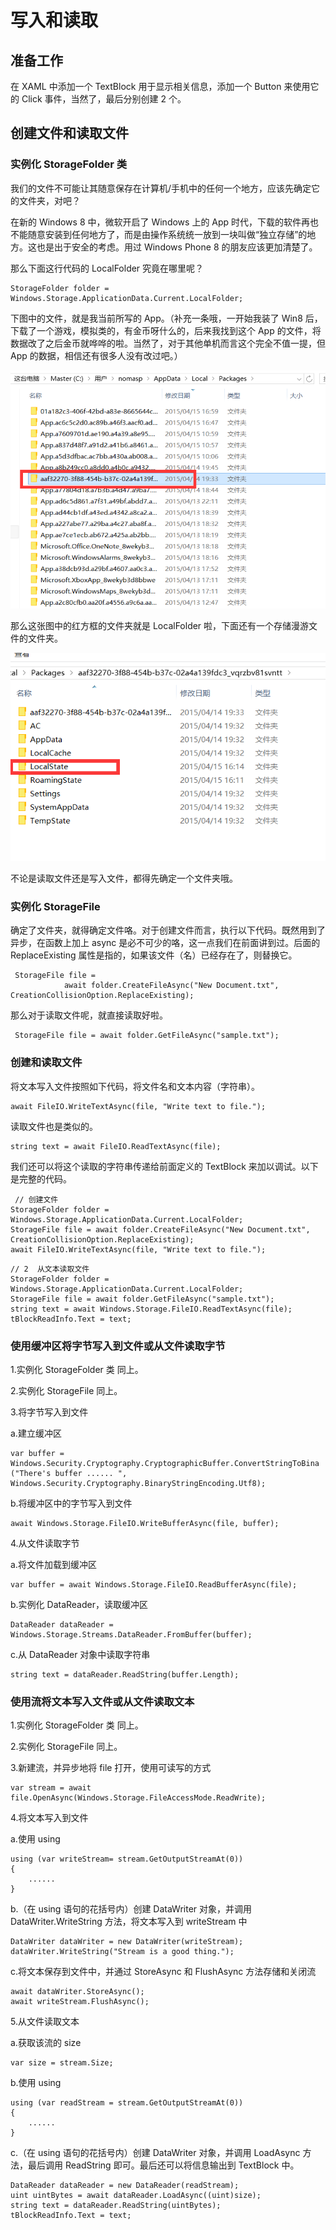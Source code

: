 # 写入和读取

## 准备工作

在 XAML 中添加一个 TextBlock 用于显示相关信息，添加一个 Button 来使用它的 Click 事件，当然了，最后分别创建 2 个。

## 创建文件和读取文件

### 实例化 StorageFolder 类

我们的文件不可能让其随意保存在计算机/手机中的任何一个地方，应该先确定它的文件夹，对吧？

在新的 Windows 8 中，微软开启了 Windows 上的 App 时代，下载的软件再也不能随意安装到任何地方了，而是由操作系统统一放到一块叫做“独立存储”的地方。这也是出于安全的考虑。用过 Windows Phone 8 的朋友应该更加清楚了。

那么下面这行代码的 LocalFolder 究竟在哪里呢？

```
StorageFolder folder = Windows.Storage.ApplicationData.Current.LocalFolder;
```

下图中的文件，就是我当前所写的 App。（补充一条哦，一开始我装了 Win8 后，下载了一个游戏，模拟类的，有金币呀什么的，后来我找到这个 App 的文件，将数据改了之后金币就哗哗的啦。当然了，对于其他单机而言这个完全不值一提，但 App 的数据，相信还有很多人没有改过吧。）

![](images/72.png)

那么这张图中的红方框的文件夹就是 LocalFolder 啦，下面还有一个存储漫游文件的文件夹。

![](images/73.png)

不论是读取文件还是写入文件，都得先确定一个文件夹哦。

### 实例化 StorageFile

确定了文件夹，就得确定文件咯。对于创建文件而言，执行以下代码。既然用到了异步，在函数上加上 async 是必不可少的咯，这一点我们在前面讲到过。后面的 ReplaceExisting 属性是指的，如果该文件（名）已经存在了，则替换它。

```
 StorageFile file =
            await folder.CreateFileAsync("New Document.txt", CreationCollisionOption.ReplaceExisting);
```

那么对于读取文件呢，就直接读取好啦。

```
 StorageFile file = await folder.GetFileAsync("sample.txt");
```

### 创建和读取文件

将文本写入文件按照如下代码，将文件名和文本内容（字符串）。

```
await FileIO.WriteTextAsync(file, "Write text to file.");
```

读取文件也是类似的。

```
string text = await FileIO.ReadTextAsync(file);
```

我们还可以将这个读取的字符串传递给前面定义的 TextBlock 来加以调试。以下是完整的代码。

```
 // 创建文件
StorageFolder folder = Windows.Storage.ApplicationData.Current.LocalFolder;
StorageFile file = await folder.CreateFileAsync("New Document.txt", CreationCollisionOption.ReplaceExisting);
await FileIO.WriteTextAsync(file, "Write text to file.");
```

```
// 2  从文本读取文件
StorageFolder folder = Windows.Storage.ApplicationData.Current.LocalFolder;
StorageFile file = await folder.GetFileAsync("sample.txt");
string text = await Windows.Storage.FileIO.ReadTextAsync(file);
tBlockReadInfo.Text = text;
```

### 使用缓冲区将字节写入到文件或从文件读取字节

1.实例化 StorageFolder 类
同上。

2.实例化 StorageFile
同上。

3.将字节写入到文件

a.建立缓冲区

    var buffer = Windows.Security.Cryptography.CryptographicBuffer.ConvertStringToBina  
    ("There's buffer ...... ", Windows.Security.Cryptography.BinaryStringEncoding.Utf8);

b.将缓冲区中的字节写入到文件

```
await Windows.Storage.FileIO.WriteBufferAsync(file, buffer);
```

4.从文件读取字节

a.将文件加载到缓冲区

```
var buffer = await Windows.Storage.FileIO.ReadBufferAsync(file);
```

b.实例化 DataReader，读取缓冲区

```
DataReader dataReader = Windows.Storage.Streams.DataReader.FromBuffer(buffer);
```

c.从 DataReader 对象中读取字符串

```
string text = dataReader.ReadString(buffer.Length);
```

### 使用流将文本写入文件或从文件读取文本

1.实例化 StorageFolder 类
同上。

2.实例化 StorageFile
同上。

3.新建流，并异步地将 file 打开，使用可读写的方式

```
var stream = await file.OpenAsync(Windows.Storage.FileAccessMode.ReadWrite);
```

4.将文本写入到文件

a.使用 using

```
using (var writeStream= stream.GetOutputStreamAt(0))
{
	......
}
```

b.（在 using 语句的花括号内）创建 DataWriter 对象，并调用 DataWriter.WriteString 方法，将文本写入到 writeStream 中

```
DataWriter dataWriter = new DataWriter(writeStream);
dataWriter.WriteString("Stream is a good thing.");
```

c.将文本保存到文件中，并通过 StoreAsync 和 FlushAsync 方法存储和关闭流

```
await dataWriter.StoreAsync();
await writeStream.FlushAsync();
```

5.从文件读取文本

a.获取该流的 size

```
var size = stream.Size;
```

b.使用 using

```
using (var readStream = stream.GetOutputStreamAt(0))
{
	......
}
```

c.（在 using 语句的花括号内）创建 DataWriter 对象，并调用 LoadAsync 方法，最后调用 ReadString 即可。最后还可以将信息输出到 TextBlock 中。

```
DataReader dataReader = new DataReader(readStream);
uint uintBytes = await dataReader.LoadAsync((uint)size);
string text = dataReader.ReadString(uintBytes);
tBlockReadInfo.Text = text;
```
